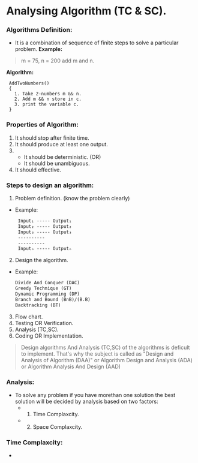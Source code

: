 #  **Analysing Algorithm (TC & SC).**

### **Algorithms Definition:**
 - It is a combination of sequence of finite steps to solve a particular problem.
**Example:**
 > m = 75, n = 200 add m and n.
 
 **Algorithm:**
```
 AddTwoNumbers() 
 {
   1. Take 2-numbers m && n.
   2. Add m && n store in c.
   3. print the variable c.
 }
```

### **Properties of Algorithm:**
 1. It should stop after finite time.
 2. It should produce at least one output.
 3. - It should be deterministic. (OR)
    - It should be unambiguous.
 4. It should effective.

### **Steps to design an algorithm:**
1. Problem definition. (know the problem clearly)
 - Example:
   ```md
    Input₁ ----- Output₁
    Input₂ ----- Output₂
    Input₃ ----- Output₃
    ----------
    ----------
    Inputₙ ----- Outputₙ
   ```
2. Design the algorithm.
 - Example:
    ```md
    Divide And Conquer (DAC)
    Greedy Technique (GT)
    Dynamic Programming (DP) 
    Branch and Bound (BnB)/(B.B)
    Backtracking (BT)
   ```
3. Flow chart.
4. Testing OR Verification.
5. Analysis (TC,SC).
6. Coding OR Implementation.
> Design algorithms And  Analysis (TC,SC) of the algorithms is deficult to implement. That's why the subject is called as "Design and Analysis of Algorithm (DAA)" or Algorithm Design and Analysis (ADA) or Algorithm Analysis And Design (AAD)

### **Analysis:**
- To solve any problem if you have morethan one solution the best solution will be decided by analysis based on two factors:
   - 1. Time Complaxcity.
   - 2. Space Complaxcity.

### **Time Complaxcity:**
- 